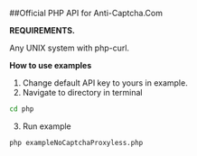 ##Official PHP API for Anti-Captcha.Com

**REQUIREMENTS.**

Any UNIX system with php-curl.


**How to use examples**
1. Change default API key to yours in example.
2. Navigate to directory in terminal
```bash
cd php
```
3. Run example
```bash
php exampleNoCaptchaProxyless.php
```



